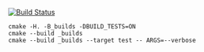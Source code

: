 [![Build Status](https://travis-ci.org/ArtemTszyu/queue.svg?branch=master)](https://travis-ci.org/ArtemTszyu/queue)

```
cmake -H. -B_builds -DBUILD_TESTS=ON
cmake --build _builds
cmake --build _builds --target test -- ARGS=--verbose
```
